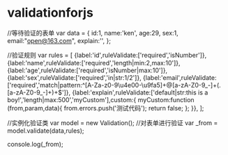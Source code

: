 # validationforjs

//等待验证的表单
var data = {
	id:1,
	name:'ken',
	age:29,
	sex:1,
	email:"open@163.com",
	explain:'',
};

//验证规则
var rules = [ 
	{label:'id',ruleValidate:['required','isNumber']},
	{label:'name',ruleValidate:['required','length|min:2,max:10']},
	{label:'age',ruleValidate:['required','isNumber|max:10']},
	{label:'sex',ruleValidate:['required','in|str:1/2']},
	{label:'email',ruleValidate:['required','match|pattern:^[A-Za-z0-9\u4e00-\u9fa5]+@[a-zA-Z0-9_-]+(\.[a-zA-Z0-9_-]+)+$']},
	{label:'explain',ruleValidate:['default|str:this is a boy!','length|max:500','myCustom'],custom:{
		myCustom:function (from,param,data){
			from.errors.push('测试代码');
			return false;
		};
	}},
];

//实例化验证类
var model = new Validation();
//对表单进行验证
var _from = model.validate(data,rules);

console.log(_from);

